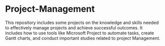 # Project-Management
This repository includes some projects on the knowledge and skills needed to effectively manage projects and achieve successful outcomes. It includes how to use tools like Microsoft Project to automate tasks, create Gantt charts, and conduct important studies related to project Management.
